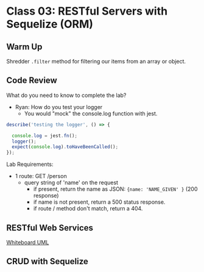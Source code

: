 # Class 03: RESTful Servers with Sequelize (ORM)

## Warm Up

Shredder `.filter` method for filtering our items from an array or object.

## Code Review

What do you need to know to complete the lab?

* Ryan: How do you test your logger
  * You would "mock" the console.log function with jest.

```js
describe('testing the logger', () => {

  console.log = jest.fn();
  logger();
  expect(console.log).toHaveBeenCalled();
});
```

Lab Requirements:

* 1 route: GET /person
  * query string of 'name' on the request
    * if present, return the name as JSON: `{name: 'NAME_GIVEN' }` (200 response)
    * if name is not present, return a 500 status response.
    * if route / method don't match, return a 404.

## RESTful Web Services

[Whiteboard UML](https://projects.invisionapp.com/freehand/document/wVDlxDWOt?saveDraft=true)

## CRUD with Sequelize
